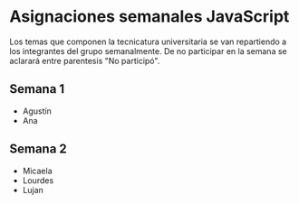 # Asignaciones semanales JavaScript
Los temas que componen la tecnicatura universitaria se van repartiendo a los integrantes del grupo semanalmente. De no participar en la semana se aclarará entre parentesis "No participó".

## Semana 1
* Agustín
* Ana

## Semana 2
* Micaela
* Lourdes
* Lujan